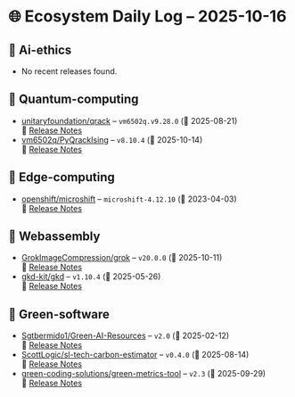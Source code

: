 # 🌐 Ecosystem Daily Log – 2025-10-16

## 🔹 Ai-ethics
- No recent releases found.

## 🔹 Quantum-computing
- [unitaryfoundation/qrack](https://github.com/unitaryfoundation/qrack/releases/tag/vm6502q.v9.28.0) – `vm6502q.v9.28.0` (📅 2025-08-21)  
  🔗 [Release Notes](https://github.com/unitaryfoundation/qrack/releases/tag/vm6502q.v9.28.0)
- [vm6502q/PyQrackIsing](https://github.com/vm6502q/PyQrackIsing/releases/tag/v8.10.4) – `v8.10.4` (📅 2025-10-14)  
  🔗 [Release Notes](https://github.com/vm6502q/PyQrackIsing/releases/tag/v8.10.4)

## 🔹 Edge-computing
- [openshift/microshift](https://github.com/openshift/microshift/releases/tag/microshift-4.12.10) – `microshift-4.12.10` (📅 2023-04-03)  
  🔗 [Release Notes](https://github.com/openshift/microshift/releases/tag/microshift-4.12.10)

## 🔹 Webassembly
- [GrokImageCompression/grok](https://github.com/GrokImageCompression/grok/releases/tag/v20.0.0) – `v20.0.0` (📅 2025-10-11)  
  🔗 [Release Notes](https://github.com/GrokImageCompression/grok/releases/tag/v20.0.0)
- [gkd-kit/gkd](https://github.com/gkd-kit/gkd/releases/tag/v1.10.4) – `v1.10.4` (📅 2025-05-26)  
  🔗 [Release Notes](https://github.com/gkd-kit/gkd/releases/tag/v1.10.4)

## 🔹 Green-software
- [Sgtbermido1/Green-AI-Resources](https://github.com/Sgtbermido1/Green-AI-Resources/releases/tag/v2.0) – `v2.0` (📅 2025-02-12)  
  🔗 [Release Notes](https://github.com/Sgtbermido1/Green-AI-Resources/releases/tag/v2.0)
- [ScottLogic/sl-tech-carbon-estimator](https://github.com/ScottLogic/sl-tech-carbon-estimator/releases/tag/v0.4.0) – `v0.4.0` (📅 2025-08-14)  
  🔗 [Release Notes](https://github.com/ScottLogic/sl-tech-carbon-estimator/releases/tag/v0.4.0)
- [green-coding-solutions/green-metrics-tool](https://github.com/green-coding-solutions/green-metrics-tool/releases/tag/v2.3) – `v2.3` (📅 2025-09-29)  
  🔗 [Release Notes](https://github.com/green-coding-solutions/green-metrics-tool/releases/tag/v2.3)